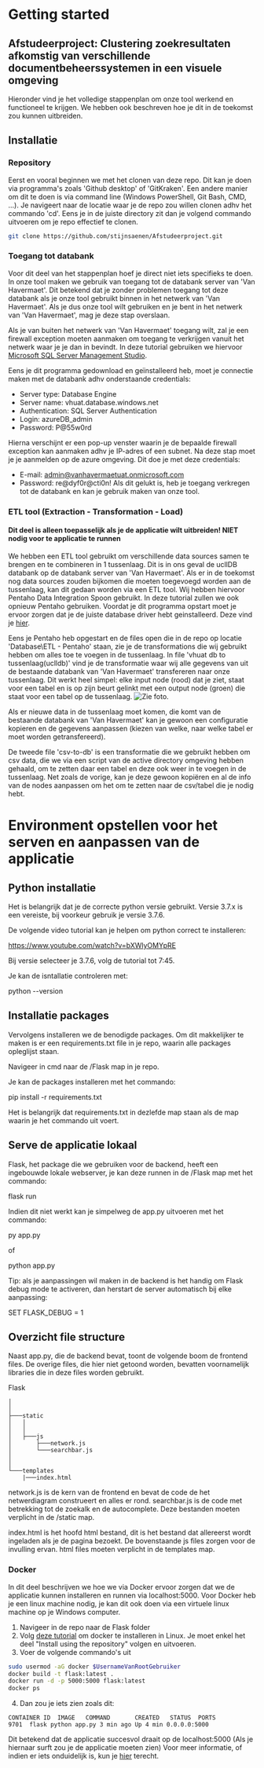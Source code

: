 # Getting started
## Afstudeerproject: Clustering zoekresultaten afkomstig van verschillende documentbeheerssystemen in een visuele omgeving
Hieronder vind je het volledige stappenplan om onze tool werkend en functioneel te krijgen. We hebben ook beschreven hoe je dit in de toekomst zou kunnen uitbreiden.

## Installatie
### Repository
Eerst en vooral beginnen we met het clonen van deze repo. Dit kan je doen via programma's zoals 'Github desktop' of 'GitKraken'.
Een andere manier om dit te doen is via command line (Windows PowerShell, Git Bash, CMD, ...). Je navigeert naar de locatie waar je de repo zou willen clonen adhv het commando 'cd'. Eens je in de juiste directory zit dan je volgend commando uitvoeren om je repo effectief te clonen.

```bash
git clone https://github.com/stijnsaenen/Afstudeerproject.git
```

### Toegang tot databank
Voor dit deel van het stappenplan hoef je direct niet iets specifieks te doen. In onze tool maken we gebruik van toegang tot de databank server van 'Van Havermaet'. Dit betekend dat je zonder problemen toegang tot deze databank als je onze tool gebruikt binnen in het netwerk van 'Van Havermaet'. Als je dus onze tool wilt gebruiken en je bent in het netwerk van 'Van Havermaet', mag je deze stap overslaan. 

Als je van buiten het netwerk van 'Van Havermaet' toegang wilt, zal je een firewall exception moeten aanmaken om toegang te verkrijgen vanuit het netwerk waar je je dan in bevindt. In deze tutorial gebruiken we hiervoor [Microsoft SQL Server Management Studio](https://docs.microsoft.com/en-us/sql/ssms/download-sql-server-management-studio-ssms?view=sql-server-ver15).

Eens je dit programma gedownload en geïnstalleerd heb, moet je connectie maken met de databank adhv onderstaande credentials:
- Server type: Database Engine
- Server name: vhuat.database.windows.net
- Authentication: SQL Server Authentication
- Login: azureDB_admin
- Password: P@55w0rd

Hierna verschijnt er een pop-up venster waarin je de bepaalde firewall exception kan aanmaken adhv je IP-adres of een subnet. Na deze stap moet je je aanmelden op de azure omgeving. Dit doe je met deze credentials: 
- E-mail: admin@vanhavermaetuat.onmicrosoft.com
- Password: re@dyf0r@cti0n!
Als dit gelukt is, heb je toegang verkregen tot de databank en kan je gebruik maken van onze tool.

### ETL tool (Extraction - Transformation - Load)
#### Dit deel is alleen toepasselijk als je de applicatie wilt uitbreiden! NIET nodig voor te applicatie te runnen
We hebben een ETL tool gebruikt om verschillende data sources samen te brengen en te combineren in 1 tussenlaag. Dit is in ons geval de ucllDB databank op de databank server van 'Van Havermaet'. Als er in de toekomst nog data sources zouden bijkomen die moeten toegevoegd worden aan de tussenlaag, kan dit gedaan worden via een ETL tool. Wij hebben hiervoor Pentaho Data Integration Spoon gebruikt.
In deze tutorial zullen we ook opnieuw Pentaho gebruiken. Voordat je dit programma opstart moet je ervoor zorgen dat je de juiste database driver hebt geinstalleerd. Deze vind je [hier](https://docs.microsoft.com/en-us/sql/connect/jdbc/microsoft-jdbc-driver-for-sql-server?view=sql-server-ver15).

Eens je Pentaho heb opgestart en de files open die in de repo op locatie 'Database\ETL - Pentaho' staan, zie je de transformations die wij gebruikt hebben om alles toe te voegen in de tussenlaag. In file 'vhuat db to tussenlaag(uclldb)' vind je de transformatie waar wij alle gegevens van uit de bestaande databank van 'Van Havermaet' transfereren naar onze tussenlaag. Dit werkt heel simpel: elke input node (rood) dat je ziet, staat voor een tabel en is op zijn beurt gelinkt met een output node (groen) die staat voor een tabel op de tussenlaag.
![Zie foto](https://raw.githubusercontent.com/stijnsaenen/Afstudeerproject/master/ReadMe_img/ETL.png?token=AHV27T3MKGIMCA3VN7UUNOK6NEFR2).

Als er nieuwe data in de tussenlaag moet komen, die komt van de bestaande databank van 'Van Havermaet' kan je gewoon een configuratie kopieren en de gegevens aanpassen (kiezen van welke, naar welke tabel er moet worden getransfereerd). 

De tweede file 'csv-to-db' is een transformatie die we gebruikt hebben om csv data, die we via een script van de active directory omgeving hebben gehaald, om te zetten daar een tabel en deze ook weer in te voegen in de tussenlaag. Net zoals de vorige, kan je deze gewoon kopiëren en al de info van de nodes aanpassen om het om te zetten naar de csv/tabel die je nodig hebt.

# Environment opstellen voor het serven en aanpassen van de applicatie

## Python installatie

Het is belangrijk dat je de correcte python versie gebruikt. Versie 3.7.x is een vereiste, bij voorkeur gebruik je versie 3.7.6.

De volgende video tutorial kan je helpen om python correct te installeren:

https://www.youtube.com/watch?v=bXWlyOMYpRE

Bij versie selecteer je 3.7.6, volg de tutorial tot 7:45.

Je kan de isntallatie controleren met:

python --version


## Installatie packages

Vervolgens installeren we de benodigde packages. Om dit makkelijker te maken is er een requirements.txt file in je repo, waarin alle packages opleglijst staan.

Navigeer in cmd naar de /Flask map in je repo.

Je kan de packages installeren met het commando:

pip install -r requirements.txt

Het is belangrijk dat requirements.txt in dezlefde map staan als de map waarin je het commando uit voert.

## Serve de applicatie lokaal

Flask, het package die we gebruiken voor de backend,  heeft een ingebouwde lokale webserver, je kan deze runnen in de /Flask map met het commando:

flask run

Indien dit niet werkt kan je simpelweg de app.py uitvoeren met het commando: 

py app.py

of

python app.py

Tip: als je aanpassingen wil maken in de backend is het handig om Flask debug mode te activeren, dan herstart de server automatisch bij elke aanpassing:


 SET FLASK_DEBUG = 1

## Overzicht file structure

Naast app.py, die de backend bevat, toont de volgende boom de frontend files. De overige files, die hier niet getoond worden, bevatten voornamelijk libraries die in deze files worden gebruikt.


Flask

    │   
    │       
    ├───static   
    │   │   
    │   │  
    │   ├───js
    │       ├───network.js
    │       └───searchbar.js
    │          
    │               
    └───templates
        |───index.html



network.js is de kern van de frontend en bevat de code de het netwerdiagram construeert en alles er rond.
searchbar.js is de code met betrekking tot de zoekalk en de autocomplete.
Deze bestanden moeten verplicht in de /static map.

index.html is het hoofd html bestand, dit is het bestand dat allereerst wordt ingeladen als je de pagina bezoekt. 
De bovenstaande js files zorgen voor de invulling ervan.
html files moeten verplicht in de templates map.



### Docker
In dit deel beschrijven we hoe we via Docker ervoor zorgen dat we de applicatie kunnen installeren en runnen via localhost:5000. Voor Docker heb je een linux machine nodig, je kan dit ook doen via een virtuele linux machine op je Windows computer. 
1. Navigeer in de repo naar de Flask folder
2. Volg [deze tutorial](https://docs.docker.com/install/linux/docker-ce/ubuntu/#install-using-the-repository) om docker te installeren in Linux. Je moet enkel het deel "Install using the repository" volgen en uitvoeren.
3. Voer de volgende commando's uit
```bash
sudo usermod -aG docker $UsernameVanRootGebruiker
docker build -t flask:latest .
docker run -d -p 5000:5000 flask:latest
docker ps
```
4. Dan zou je iets zien zoals dit:
```
CONTAINER ID  IMAGE   COMMAND       CREATED   STATUS  PORTS
9701  flask python app.py 3 min ago Up 4 min 0.0.0.0:5000
```
Dit betekend dat de applicatie succesvol draait op de localhost:5000 (Als je hiernaar surft zou je de applicatie moeten zien)
Voor meer informatie, of indien er iets onduidelijk is, kun je [hier](https://medium.com/@doedotdev/docker-flask-a-simple-tutorial-bbcb2f4110b5) terecht.

